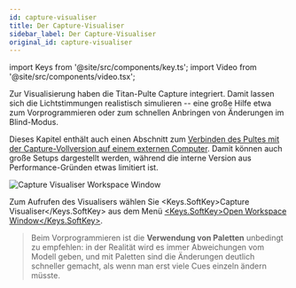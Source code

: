```yaml
---
id: capture-visualiser
title: Der Capture-Visualiser
sidebar_label: Der Capture-Visualiser
original_id: capture-visualiser
---
```


import Keys from '@site/src/components/key.ts';
import Video from '@site/src/components/video.tsx';

Zur Visualisierung haben die Titan-Pulte Capture integriert. Damit
lassen sich die Lichtstimmungen realistisch simulieren -- eine große
Hilfe etwa zum Vorprogrammieren oder zum schnellen Anbringen von
Änderungen im Blind-Modus.

Dieses Kapitel enthält auch einen Abschnitt zum [Verbinden des Pultes mit
der Capture-Vollversion auf einem externen Computer](capture-visualiser/linking-the-console-to-stand-alone-capture.md). Damit können auch
große Setups dargestellt werden, während die interne Version aus
Performance-Gründen etwas limitiert ist. 

![Capture Visualiser Workspace Window](/docs/images/Capture-Visualiser-Workspace-Window.png)

Zum Aufrufen des Visualisers wählen Sie <Keys.SoftKey>Capture Visualiser</Keys.SoftKey> aus dem
Menü [<Keys.SoftKey>Open Workspace Window</Keys.SoftKey>](titan-basics/workspace-windows.md).

> Beim Vorprogrammieren ist die <strong>Verwendung von Paletten</strong> unbedingt zu empfehlen: in der Realität wird es immer Abweichungen vom Modell geben, und mit Paletten sind die Änderungen deutlich schneller gemacht, als wenn man erst viele Cues einzeln ändern müsste.